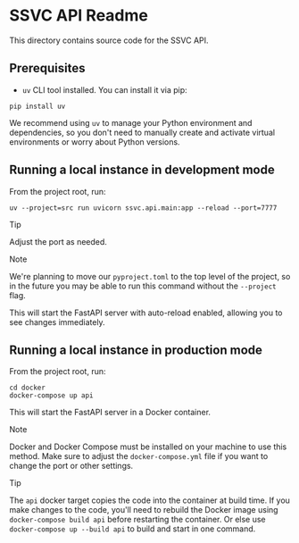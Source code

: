 # SSVC API Readme

This directory contains source code for the SSVC API.

## Prerequisites

- `uv` CLI tool installed. You can install it via pip:

```shell
pip install uv
```

We recommend using `uv` to manage your Python environment and dependencies,
so you don't need to manually create and activate virtual environments or
worry about Python versions.

## Running a local instance in development mode

From the project root, run:

```shell
uv --project=src run uvicorn ssvc.api.main:app --reload --port=7777
```

> [!TIP]
> Adjust the port as needed.

> [!NOTE]
> We're planning to move our `pyproject.toml` to the top level of the project,
> so in the future you may be able to run this command without the `--project` flag.

This will start the FastAPI server with auto-reload enabled, allowing you to
see changes immediately.

## Running a local instance in production mode

From the project root, run:

```shell
cd docker
docker-compose up api
```

This will start the FastAPI server in a Docker container.

> [!NOTE]
> Docker and Docker Compose must be installed on your machine to use this method.
> Make sure to adjust the `docker-compose.yml` file if you want to change
> the port or other settings.

> [!TIP]
> The `api` docker target copies the code into the container at build time.
> If you make changes to the code, you'll need to rebuild the Docker image
> using `docker-compose build api` before restarting the container. Or else
> use `docker-compose up --build api` to build and start in one command.

